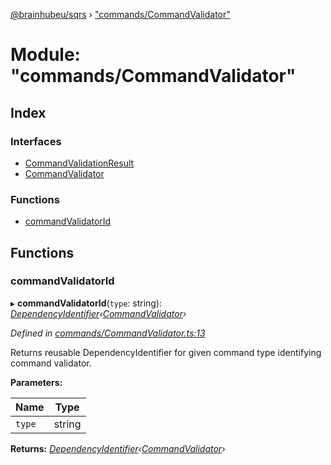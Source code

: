 [@brainhubeu/sqrs](../README.md) › ["commands/CommandValidator"](_commands_commandvalidator_.md)

# Module: "commands/CommandValidator"

## Index

### Interfaces

* [CommandValidationResult](../interfaces/_commands_commandvalidator_.commandvalidationresult.md)
* [CommandValidator](../interfaces/_commands_commandvalidator_.commandvalidator.md)

### Functions

* [commandValidatorId](_commands_commandvalidator_.md#commandvalidatorid)

## Functions

###  commandValidatorId

▸ **commandValidatorId**(`type`: string): *[DependencyIdentifier](_di_dependencies_.md#dependencyidentifier)‹[CommandValidator](../interfaces/_commands_commandvalidator_.commandvalidator.md)›*

*Defined in [commands/CommandValidator.ts:13](https://github.com/brainhubeu/sqrs/blob/master/packages/sqrs/src/commands/CommandValidator.ts#L13)*

Returns reusable DependencyIdentifier for given command type identifying command validator.

**Parameters:**

Name | Type |
------ | ------ |
`type` | string |

**Returns:** *[DependencyIdentifier](_di_dependencies_.md#dependencyidentifier)‹[CommandValidator](../interfaces/_commands_commandvalidator_.commandvalidator.md)›*
